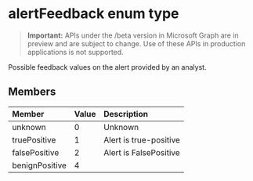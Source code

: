 # alertFeedback enum type

> **Important:** APIs under the /beta version in Microsoft Graph are in preview and are subject to change. Use of these APIs in production applications is not supported.

Possible feedback values on the alert provided by an analyst.

## Members
|Member|Value|Description|
|:---|:---|:---|
|unknown|0|Unknown|
|truePositive|1|Alert is true-positive |
|falsePositive|2| Alert is FalsePositive|
|benignPositive|4| |
